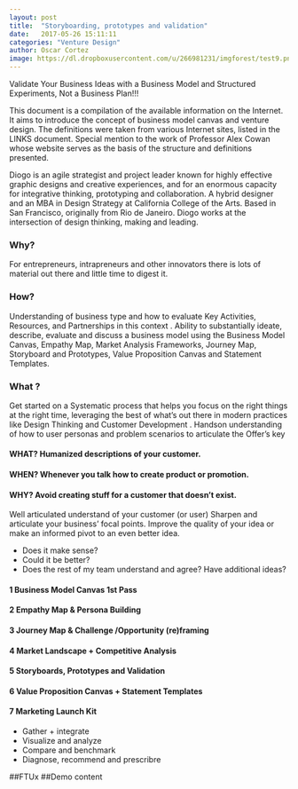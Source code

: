 ```yaml
---
layout: post
title:  "Storyboarding, prototypes and validation"
date:   2017-05-26 15:11:11
categories: "Venture Design"
author: Oscar Cortez
image: https://dl.dropboxusercontent.com/u/266981231/imgforest/test9.png
---
```


Validate Your Business Ideas with a Business Model and Structured Experiments, Not a Business Plan!!!

This document is a compilation of the available information on the Internet. It aims to introduce the
concept of business model canvas and venture design. The definitions were taken from various Internet sites, listed in the LINKS document. Special mention to the work of Professor Alex Cowan whose website serves as the basis of the structure and definitions presented.

Diogo is an agile strategist and project leader known for highly effective graphic designs and creative experiences, and for an enormous capacity for integrative thinking, prototyping and collaboration. A hybrid designer and an MBA in Design Strategy at
California College of the Arts. Based in San Francisco, originally from Rio de Janeiro. Diogo works at the intersection of design thinking, making and leading.

### Why?
For entrepreneurs, intrapreneurs and other innovators there is lots of material out there and
little time to digest it.

### How? 
Understanding of business type and how to evaluate Key Activities, Resources, and Partnerships in this context .
Ability to substantially ideate, describe, evaluate and discuss a business model using the Business Model Canvas,
Empathy Map, Market Analysis Frameworks, Journey Map, Storyboard and Prototypes, Value Proposition Canvas
and Statement Templates.

### What ?
Get started on a Systematic process that helps you focus on the right things at the right time, leveraging
the best of what’s out there in modern practices like Design Thinking and Customer Development . Handson
understanding of how to user personas and problem scenarios to articulate the Offer’s key 

#### WHAT? Humanized descriptions of your customer.
#### WHEN? Whenever you talk how to create product or promotion.
#### WHY? Avoid creating stuff for a customer that doesn’t exist.

Well articulated understand of your customer (or user)
Sharpen and articulate your business’ focal points.
Improve the quality of your idea or make an informed pivot to an even better idea.

- Does it make sense?
- Could it be better?
- Does the rest of my team understand and agree? Have additional ideas?


#### 1 Business Model Canvas 1st Pass 
#### 2 Empathy Map & Persona Building
#### 3 Journey Map & Challenge /Opportunity (re)framing
#### 4 Market Landscape + Competitive Analysis
#### 5 Storyboards, Prototypes and Validation
#### 6 Value Proposition Canvas + Statement Templates
#### 7 Marketing Launch Kit

- Gather + integrate
- Visualize and analyze
- Compare and benchmark
- Diagnose, recommend and prescribre

##FTUx
##Demo content